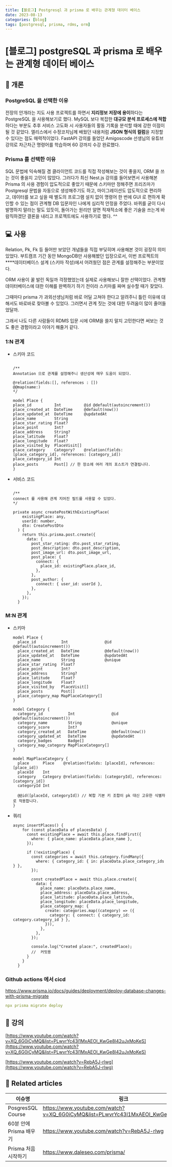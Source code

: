 ```yaml
---
title: [블로그] Postgresql 과 prisma 로 배우는 관계형 데이터 베이스
date: 2023-08-13
categories: [blog]
tags: [postgresql, prisma, rdms, orm]
---
```


# [블로그] postgreSQL 과 prisma 로 배우는 관계형 데이터 베이스

## 🤔 개론

### PostgreSQL 을 선택한 이유

전장의 안개라는 지도 사용 프로젝트를 하면서 **지리정보 저장에 용이**하다는 PostgreSQL 을 사용해보기로 했다. MySQL 보다 복잡한 **대규모 분석 프로세스에 적합**하다는 부분도 추후 서비스 고도화 시 사용자들의 활동 기록을 분석할 때에 강한 이점이 될 것 같았다. 엘리스에서 수정코치님께 배웠던 내용처럼 **JSON 형식의 컬럼**을 지정할 수 있다는 점도 매력적이었다. FastAPI 강의를 들었던 Amigoscode 선생님의 유튜브 강의로 차근차근 명령어를 학습하며 60 강까지 수강 완료했다.

### Prisma 를 선택한 이유

SQL 문법에 익숙해질 겸 클라이언트 코드를 직접 작성해보는 것이 좋을지, ORM 을 쓰는 것이 좋을지 고민이 많았다.
그러다가 최신 Nest.js 강의를 들어보면서 사용해본 Prisma 의 사용 경험이 압도적으로 좋았기 때문에 스키마만 정해주면 프리즈마가 Postgresql 문법을 자동으로 생성해주기도 하고, 마이그레이션도 압도적으로 편리하고, 데이터를 보고 싶을 때 별도의 프로그램 설치 없이 명령어 한 번에 GUI 로 편하게 확인할 수 있는 점이 관계형 DB 입문자인 나에게 심리적 안정을 주었다.
바퀴를 굳이 다시 발명하지 말라는 말도 있듯이, 돌아가는 원리만 알면 적재적소에 좋은 기술을 쓰는게 바람직하겠단 결론을 내리고 프로젝트에도 사용하기로 했다. ^^

## 💻 사용

Relation, Pk, Fk 등 들어만 보았던 개념들을 직접 부딪히며 사용해본 것이 굉장히 의미 있었다.
부트캠프 기간 동안 MongoDB만 사용해봤던 입장으로서, 이번 프로젝트의 \*\*\*\*데이터베이스 설계 (스키마 작성)에서 어려웠던 점은 관계를 설정해주는 부분이었다.

ORM 사용이 꿀 발린 독일까 걱정했었는데 실제로 사용해보니 잘한 선택이었다.
관계형 데이터베이스에 대한 이해를 완벽하기 하기 전이라 스키마를 짜며 실수할 때가 잦았다.

그때마다 prisma 가 과외선생님처럼 바로 어딜 고쳐야 한다고 알려주니 틀린 이유에 대해서도 바로바로 찾아볼 수 있었다. 그러면서 관계 짓는 것에 대한 두려움이 많이 줄어들었달까.

그래서 나도 다른 사람들이 RDMS 입문 시에 ORM을 쓸지 말지 고민한다면 써보는 것도 좋은 경험이라고 이야기 해줄거 같다.

### 1:N 관계

- 스키마 코드
  [](https://github.com/fog-of-war/dev-be/blob/dev/prisma/schema.prisma)

  ```tsx

  /**
  Annotation 으로 관계를 설정해주니 생산성에 매우 도움이 되었다.

  @relation(fields:[], references : [])
  @@map(name:)
  */

  model Place {
  place_id          Int          @id @default(autoincrement())
  place_created_at  DateTime     @default(now())
  place_updated_at  DateTime     @updatedAt
  place_name        String
  place_star_rating Float?
  place_point       Int?
  place_address     String?
  place_latitude    Float?
  place_longitude   Float?
  place_visited_by  PlaceVisit[]
  place_category    Category?    @relation(fields: [place_category_id], references: [category_id])
  place_category_id Int
  place_posts       Post[] // 한 장소에 여러 개의 포스트가 연결됩니다.
  }
  ```

- 서비스 코드
  [](https://github.com/fog-of-war/dev-be/blob/dev/src/posts/posts.service.ts)

  ```tsx

  /**
  connect 를 사용해 관계 지어진 필드를 사용할 수 있었다.
  */

  private async createPostWithExistingPlace(
      existingPlace: any,
      userId: number,
      dto: CreatePostDto
    ) {
      return this.prisma.post.create({
        data: {
          post_star_rating: dto.post_star_rating,
          post_description: dto.post_description,
          post_image_url: dto.post_image_url,
          post_place: {
            connect: {
              place_id: existingPlace.place_id,
            },
          },
          post_author: {
            connect: { user_id: userId },
          },
        },
      });
    }
  ```

### M:N 관계

- 스키마

  ```tsx
  model Place {
    place_id           Int                @id @default(autoincrement())
    place_created_at   DateTime           @default(now())
    place_updated_at   DateTime           @updatedAt
    place_name         String             @unique
    place_star_rating  Float?
    place_point        Int?
    place_address      String?
    place_latitude     Float?
    place_longitude    Float?
    place_visited_by   PlaceVisit[]
    place_posts        Post[]
    place_category_map MapPlaceCategory[]
  }

  model Category {
    category_id           Int                @id @default(autoincrement())
    category_name         String             @unique
    category_score        Int?
    category_created_at   DateTime           @default(now())
    category_updated_at   DateTime           @updatedAt
    category_badges       Badge[]
    category_map_category MapPlaceCategory[]
  }

  model MapPlaceCategory {
    place      Place    @relation(fields: [placeId], references: [place_id])
    placeId    Int
    category   Category @relation(fields: [categoryId], references: [category_id])
    categoryId Int

    @@id([placeId, categoryId]) // 복합 기본 키 조합이 pk 대신 고유한 식별자로 작용합니다.
  }
  ```

- 쿼리

  ```tsx
  async insertPlaces() {
      for (const placeData of placesData) {
        const existingPlace = await this.place.findFirst({
          where: { place_name: placeData.place_name },
        });

        if (!existingPlace) {
          const categories = await this.category.findMany({
            where: { category_id: { in: placeData.place_category_ids } },
          });

          const createdPlace = await this.place.create({
            data: {
              place_name: placeData.place_name,
              place_address: placeData.place_address,
              place_latitude: placeData.place_latitude,
              place_longitude: placeData.place_longitude,
              place_category_map: {
                create: categories.map((category) => ({
                  category: { connect: { category_id: category.category_id } },
                })),
              },
            },
          });

          console.log("Created place:", createdPlace);
          //  커밋용
        }
      }
    }
  ```

### Github actions 에서 cicd

https://www.prisma.io/docs/guides/deployment/deploy-database-changes-with-prisma-migrate

```yaml
npx prisma migrate deploy
```

## 🌱 강의

[https://www.youtube.com/watch?v=XQ_6G0iCyMQ&list=PLwvrYc43l1MxAEOI_KwGe8l42uJxMoKeS](https://www.youtube.com/watch?v=XQ_6G0iCyMQ&list=PLwvrYc43l1MxAEOI_KwGe8l42uJxMoKeS)

[https://www.youtube.com/watch?v=RebA5J-rlwg](https://www.youtube.com/watch?v=RebA5J-rlwg)

## 📎 Related articles

| 이슈명                  | 링크                                                                                |
| ----------------------- | ----------------------------------------------------------------------------------- |
| PosgresSQL Course       | https://www.youtube.com/watch?v=XQ_6G0iCyMQ&list=PLwvrYc43l1MxAEOI_KwGe8l42uJxMoKeS |
| 60분 안에 Prisma 배우기 | https://www.youtube.com/watch?v=RebA5J-rlwg                                         |
| Prisma 처음 시작하기    | https://www.daleseo.com/prisma/                                                     |
